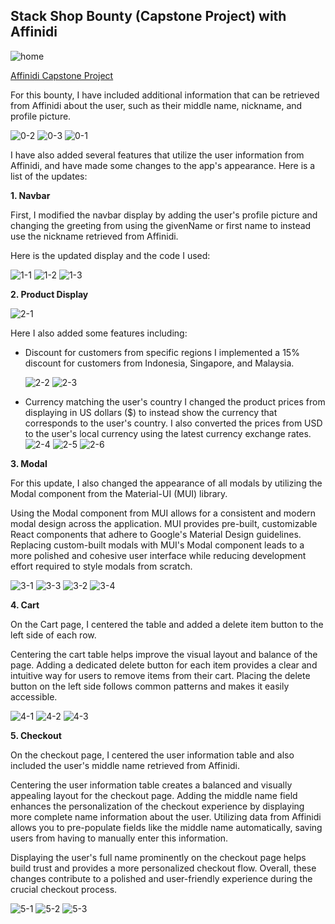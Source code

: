 

## Stack Shop Bounty (Capstone Project) with Affinidi

![home](https://github.com/ikhsandadan/affinidi-capstone-project/assets/116878888/3fcd771e-38fe-4cfe-8bd3-85ba73473d5e)

[Affinidi Capstone Project](https://affinidi-capstone-project.vercel.app/)

For this bounty, I have included additional information that can be retrieved from Affinidi about the user, such as their middle name, nickname, and profile picture.

![0-2](https://github.com/ikhsandadan/affinidi-capstone-project/assets/116878888/e52990af-e2c3-4631-9c5a-3832b2d850bd)
![0-3](https://github.com/ikhsandadan/affinidi-capstone-project/assets/116878888/a322d299-db30-4b0d-8d7b-d3dbd4e75426)
![0-1](https://github.com/ikhsandadan/affinidi-capstone-project/assets/116878888/83e3a169-22dc-4005-9544-9ad3deeb327c)


I have also added several features that utilize the user information from Affinidi, and have made some changes to the app's appearance. Here is a list of the updates:

 **1. Navbar**
 
  First, I modified the navbar display by adding the user's profile picture and changing the greeting from using the givenName or first name to instead use the nickname retrieved from Affinidi.
  
  Here is the updated display and the code I used:

![1-1](https://github.com/ikhsandadan/affinidi-capstone-project/assets/116878888/4818cdb9-5b0b-4564-ad32-be0641b4b775)
![1-2](https://github.com/ikhsandadan/affinidi-capstone-project/assets/116878888/9646c761-ed7c-4b1b-a335-4efcb0186931)
![1-3](https://github.com/ikhsandadan/affinidi-capstone-project/assets/116878888/47395386-51c4-4622-b700-51c831ec9cc9)


 **2.  Product Display**
 
 ![2-1](https://github.com/ikhsandadan/affinidi-capstone-project/assets/116878888/45002cc0-40bc-4014-916b-d70d7dac698c)

 Here I also added some features including:
 - Discount for customers from specific regions
	 I implemented a 15% discount for customers from Indonesia, Singapore, and Malaysia.

    ![2-2](https://github.com/ikhsandadan/affinidi-capstone-project/assets/116878888/de0c8c81-50fa-4144-9641-7783592c9a4a)
    ![2-3](https://github.com/ikhsandadan/affinidi-capstone-project/assets/116878888/b43fd5f3-e96d-48e2-ab77-f38d5da2097b)

	 
 - Currency matching the user's country
	 I changed the product prices from displaying in US dollars ($) to instead show the currency that corresponds to the user's country. I also converted the prices from USD to the user's local currency using the latest currency exchange rates.
	 ![2-4](https://github.com/ikhsandadan/affinidi-capstone-project/assets/116878888/d431508b-15b6-4ad2-a90a-a5e9e9f24879)
   ![2-5](https://github.com/ikhsandadan/affinidi-capstone-project/assets/116878888/13411cba-3f29-4367-8369-4b47b50224d3)
   ![2-6](https://github.com/ikhsandadan/affinidi-capstone-project/assets/116878888/36d31dbd-416e-4a58-8989-7d57a2a1c053)


**3. Modal**

For this update, I also changed the appearance of all modals by utilizing the Modal component from the Material-UI (MUI) library.

Using the Modal component from MUI allows for a consistent and modern modal design across the application. MUI provides pre-built, customizable React components that adhere to Google's Material Design guidelines. Replacing custom-built modals with MUI's Modal component leads to a more polished and cohesive user interface while reducing development effort required to style modals from scratch.

![3-1](https://github.com/ikhsandadan/affinidi-capstone-project/assets/116878888/2cf70cfc-5993-4b57-b201-28d087a66593)
![3-3](https://github.com/ikhsandadan/affinidi-capstone-project/assets/116878888/5e7835a8-2171-4c59-ad00-bc4f444296d8)
![3-2](https://github.com/ikhsandadan/affinidi-capstone-project/assets/116878888/65347063-81c2-4bbb-95bc-1dade9291673)
![3-4](https://github.com/ikhsandadan/affinidi-capstone-project/assets/116878888/76863b16-d4ba-43a3-bc0e-3aefc9d46b1f)


**4. Cart**

On the Cart page, I centered the table and added a delete item button to the left side of each row.

Centering the cart table helps improve the visual layout and balance of the page. Adding a dedicated delete button for each item provides a clear and intuitive way for users to remove items from their cart. Placing the delete button on the left side follows common patterns and makes it easily accessible.

![4-1](https://github.com/ikhsandadan/affinidi-capstone-project/assets/116878888/0cb82756-4807-42d8-bd31-1a83bbeb4d64)
![4-2](https://github.com/ikhsandadan/affinidi-capstone-project/assets/116878888/b85384bc-6f2d-46a2-a4e8-6daaf6b93877)
![4-3](https://github.com/ikhsandadan/affinidi-capstone-project/assets/116878888/4dfac93c-6b92-4ac7-9b82-1482d7d42137)


**5. Checkout**

On the checkout page, I centered the user information table and also included the user's middle name retrieved from Affinidi.

Centering the user information table creates a balanced and visually appealing layout for the checkout page. Adding the middle name field enhances the personalization of the checkout experience by displaying more complete name information about the user. Utilizing data from Affinidi allows you to pre-populate fields like the middle name automatically, saving users from having to manually enter this information.

Displaying the user's full name prominently on the checkout page helps build trust and provides a more personalized checkout flow. Overall, these changes contribute to a polished and user-friendly experience during the crucial checkout process.

![5-1](https://github.com/ikhsandadan/affinidi-capstone-project/assets/116878888/f708aad7-9943-4167-b4f4-691ed6901aad)
![5-2](https://github.com/ikhsandadan/affinidi-capstone-project/assets/116878888/95c8f4b7-2f21-46b5-a1cb-5c3b822680e3)
![5-3](https://github.com/ikhsandadan/affinidi-capstone-project/assets/116878888/72b4a106-efcf-42c2-a0f9-2fb4c707b18f)

